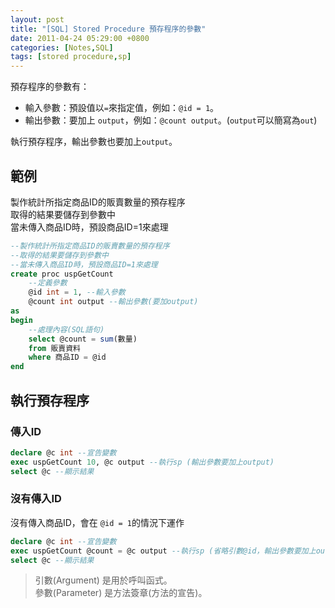 ```yaml
---
layout: post
title: "[SQL] Stored Procedure 預存程序的參數"
date: 2011-04-24 05:29:00 +0800
categories: [Notes,SQL]
tags: [stored procedure,sp]
---
```


預存程序的參數有：
- 輸入參數：預設值以`=`來指定值，例如：`@id = 1`。
- 輸出參數：要加上 `output`，例如：`@count output`。(`output`可以簡寫為`out`)

執行預存程序，輸出參數也要加上`output`。


## 範例
製作統計所指定商品ID的販賣數量的預存程序        
取得的結果要儲存到參數中      
當未傳入商品ID時，預設商品ID=1來處理      

```sql
--製作統計所指定商品ID的販賣數量的預存程序
--取得的結果要儲存到參數中
--當未傳入商品ID時，預設商品ID=1來處理
create proc uspGetCount
    --定義參數
	@id int = 1, --輸入參數
	@count int output --輸出參數(要加output)
as
begin
    --處理內容(SQL語句)
	select @count = sum(數量) 
	from 販賣資料 
	where 商品ID = @id
end
```

## 執行預存程序
### 傳入ID

```sql
declare @c int --宣告變數
exec uspGetCount 10, @c output --執行sp (輸出參數要加上output)
select @c --顯示結果
```

### 沒有傳入ID
沒有傳入商品ID，會在 `@id = 1`的情況下運作

```sql
declare @c int --宣告變數
exec uspGetCount @count = @c output --執行sp (省略引數@id，輸出參數要加上output)
select @c --顯示結果
```


> 引數(Argument) 是用於呼叫函式。       
> 參數(Parameter) 是方法簽章(方法的宣告)。
